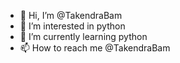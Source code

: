 - 👋 Hi, I’m @TakendraBam
- 👀 I’m interested in python
- 🌱 I’m currently learning python
- 📫 How to reach me @TakendraBam
